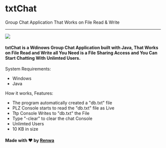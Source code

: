 # txtChat
Group Chat Application That Works on File Read &amp; Write
___
![](https://i.imgur.com/lpXdsCU.png)
#### txtChat is a Wdinows Group Chat Application built with Java, That Works on File Read and Write all You Need is a File Sharing Access and You Can Start Chatting With Unlimted Users.

System Requirements:
* Windows
* Java

How it works, Features:
* The program automatically created a "db.txt" file
* PLZ Console starts to read the "db.txt" file as Live
* Ttp Console Writes to "db.txt" the File
* Type "-clear" to clear the chat Console
* Unlimted Users
* 10 KB in size


#### Made with ❤ by [Renwa](https://twitter.com/RenwaX23)
